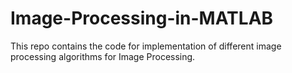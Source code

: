 # Image-Processing-in-MATLAB
This repo contains the code for implementation of different image processing algorithms for Image Processing. 
